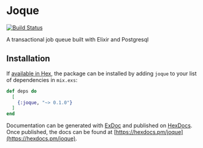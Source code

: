# Joque

[![Build Status](https://travis-ci.org/niku/joque.svg?branch=master)](https://travis-ci.org/niku/joque)

A transactional job queue built with Elixir and Postgresql

## Installation

If [available in Hex](https://hex.pm/docs/publish), the package can be installed
by adding `joque` to your list of dependencies in `mix.exs`:

```elixir
def deps do
  [
    {:joque, "~> 0.1.0"}
  ]
end
```

Documentation can be generated with [ExDoc](https://github.com/elixir-lang/ex_doc)
and published on [HexDocs](https://hexdocs.pm). Once published, the docs can
be found at [https://hexdocs.pm/joque](https://hexdocs.pm/joque).

